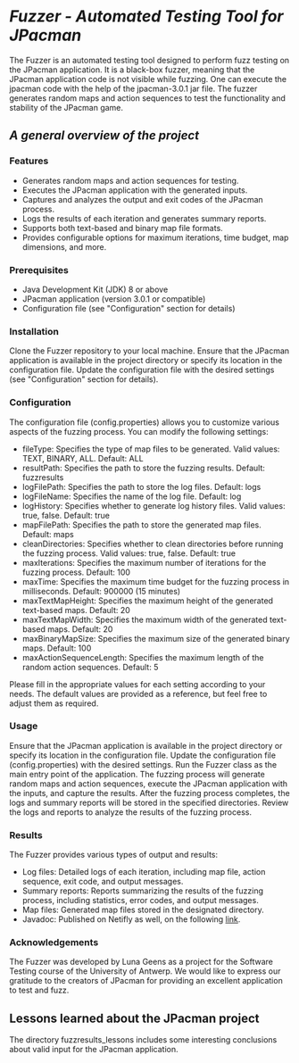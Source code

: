 # *Fuzzer - Automated Testing Tool for JPacman*
The Fuzzer is an automated testing tool designed to perform fuzz testing on the JPacman application. 
It is a black-box fuzzer, meaning that the JPacman application code is not visible while fuzzing.
One can execute the jpacman code with the help of the jpacman-3.0.1 jar file. 
The fuzzer generates random maps and action sequences to test the functionality and stability of the JPacman game.

## *A general overview of the project*
### Features
- Generates random maps and action sequences for testing. 
- Executes the JPacman application with the generated inputs. 
- Captures and analyzes the output and exit codes of the JPacman process. 
- Logs the results of each iteration and generates summary reports. 
- Supports both text-based and binary map file formats. 
- Provides configurable options for maximum iterations, time budget, map dimensions, and more.

### Prerequisites
- Java Development Kit (JDK) 8 or above 
- JPacman application (version 3.0.1 or compatible) 
- Configuration file (see "Configuration" section for details)

### Installation
Clone the Fuzzer repository to your local machine.
Ensure that the JPacman application is available in the project directory or specify its location in the configuration file.
Update the configuration file with the desired settings (see "Configuration" section for details).

### Configuration
The configuration file (config.properties) allows you to customize various aspects of the fuzzing process. You can modify the following settings:

- fileType: Specifies the type of map files to be generated. Valid values: TEXT, BINARY, ALL. Default: ALL
- resultPath: Specifies the path to store the fuzzing results. Default: fuzzresults
- logFilePath: Specifies the path to store the log files. Default: logs
- logFileName: Specifies the name of the log file. Default: log
- logHistory: Specifies whether to generate log history files. Valid values: true, false. Default: true
- mapFilePath: Specifies the path to store the generated map files. Default: maps
- cleanDirectories: Specifies whether to clean directories before running the fuzzing process. Valid values: true, false. Default: true
- maxIterations: Specifies the maximum number of iterations for the fuzzing process. Default: 100
- maxTime: Specifies the maximum time budget for the fuzzing process in milliseconds. Default: 900000 (15 minutes)
- maxTextMapHeight: Specifies the maximum height of the generated text-based maps. Default: 20
- maxTextMapWidth: Specifies the maximum width of the generated text-based maps. Default: 20
- maxBinaryMapSize: Specifies the maximum size of the generated binary maps. Default: 100
- maxActionSequenceLength: Specifies the maximum length of the random action sequences. Default: 5

Please fill in the appropriate values for each setting according to your needs. The default values are provided as a reference, 
but feel free to adjust them as required.

### Usage
Ensure that the JPacman application is available in the project directory or specify its location in the configuration file.
Update the configuration file (config.properties) with the desired settings.
Run the Fuzzer class as the main entry point of the application.
The fuzzing process will generate random maps and action sequences, execute the JPacman application with the inputs, 
and capture the results.
After the fuzzing process completes, the logs and summary reports will be stored in the specified directories.
Review the logs and reports to analyze the results of the fuzzing process.

### Results
The Fuzzer provides various types of output and results:

- Log files: Detailed logs of each iteration, including map file, action sequence, exit code, and output messages.
- Summary reports: Reports summarizing the results of the fuzzing process, including statistics, error codes, and output messages.
- Map files: Generated map files stored in the designated directory.
- Javadoc: Published on Netifly as well, on the following [link](https://jpacmanfuzzsite.netlify.app/). 

### Acknowledgements
The Fuzzer was developed by Luna Geens as a project for the Software Testing course of the University of Antwerp.
We would like to express our gratitude to the creators of JPacman for providing an excellent application to test and fuzz.

## Lessons learned about the JPacman project
The directory fuzzresults_lessons includes some interesting conclusions about valid input for the JPacman application.




